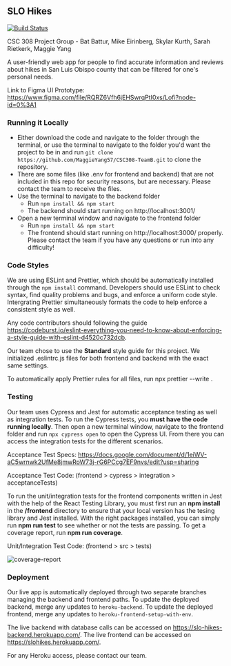 ## SLO Hikes     

[![Build Status](https://travis-ci.com/MaggieYang57/CSC308-TeamB.svg?branch=master)](https://travis-ci.com/MaggieYang57/CSC308-TeamB)

CSC 308 Project Group - Bat Battur, Mike Eirinberg, Skylar Kurth, Sarah Rietkerk, Maggie Yang

A user-friendly web app for people to find accurate information and reviews about hikes in San Luis Obispo county that can be filtered for one's personal needs.

Link to Figma UI Prototype: https://www.figma.com/file/RQRZ6Vfh6jEHSwrqPtI0xs/Lofi?node-id=0%3A1


### Running it Locally
- Either download the code and navigate to the folder through the terminal, or use the terminal to navigate to the folder you'd want the project to be in and run `git clone https://github.com/MaggieYang57/CSC308-TeamB.git` to clone the repository.
- There are some files (like .env for frontend and backend) that are not included in this repo for security reasons, but are necessary. Please contact the team to receive the files.
- Use the terminal to navigate to the backend folder
    - Run `npm install && npm start`
    - The backend should start running on http://localhost:3001/
- Open a new terminal window and navigate to the frontend folder
    - Run `npm install && npm start`
    - The frontend should start running on http://localhost:3000/ properly.
Please contact the team if you have any questions or run into any difficulty!
 

### Code Styles

We are using ESLint and Prettier, which should be automatically installed through the `npm install` command. Developers should use ESLint to check syntax, find quality problems and bugs, and enforce a uniform code style. Intergrating Prettier simultaneously formats the code to help enforce a consistent style as well.

Any code contributors should following the guide https://codeburst.io/eslint-everything-you-need-to-know-about-enforcing-a-style-guide-with-eslint-d4520c732dcb.

Our team chose to use the **Standard** style guide for this project.
We initialized .eslintrc.js files for both frontend and backend with the exact same settings. 

To automatically apply Prettier rules for all files, run npx prettier --write .

### Testing

Our team uses Cypress and Jest for automatic acceptance testing as well as integration tests. To run the Cypress tests, you **must have the code running locally**. Then open a new terminal window, navigate to the frontend folder and run `npx cypress open` to open the Cypress UI. From there you can access the integration tests for the different scenarios.

Acceptance Test Specs: https://docs.google.com/document/d/1eiWV-aC5wrnwk2UfMe8jmwRoW73j-rG6PCcg7EF9nvs/edit?usp=sharing

Acceptance Test Code: (frontend > cypress > integration > acceptanceTests)

To run the unit/integration tests for the frontend components written in Jest with the help of the React Testing Library, you must first run an **npm install** in the **/frontend** directory to ensure that your local version has the tesing library and Jest installed. With the right packages installed, you can simply run **npm run test** to see whether or not the tests are passing. To get a coverage report, run **npm run coverage**.

Unit/Integration Test Code: (frontend > src > tests)

![coverage-report](https://user-images.githubusercontent.com/49178322/121458542-685d8400-c95e-11eb-9bfc-d187a82bb96f.PNG)


### Deployment

Our live app is automatically deployed through two separate branches managing the backend and frontend paths. To update the deployed backend, merge any updates to `heroku-backend`. To update the deployed frontend, merge any updates to `heroku-frontend-setup-with-env`. 

The live backend with database calls can be accessed on https://slo-hikes-backend.herokuapp.com/.
The live frontend can be accessed on https://slohikes.herokuapp.com/.

For any Heroku access, please contact our team.

